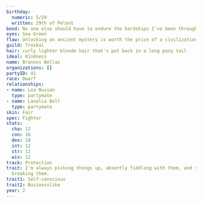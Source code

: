 ```yaml
---
birthday:
  numeric: 5/29
  written: 29th of Pelent
bond: No one else should have to endure the hardships I've been through.
eyes: Sea Green
flaw: Unlocking an ancient mystery is worth the price of a civilization.
guild: Treskal
hair: curly lighter blonde hair that's put back in a long pony tail
ideal: Kindness
name: Brannos Bellas
organizations: []
partyID: 41
race: Dwarf
relationships:
- name: Lea Nuvian
  type: partymate
- name: Lanalia Belt
  type: partymate
skin: Fair
spec: Fighter
stats:
  cha: 12
  con: 16
  dex: 10
  int: 12
  str: 12
  wis: 12
track: Protection
trait: I'm always picking things up, absently fiddling with them, and sometimes accidentally
  breaking them.
trait1: Self-conscious
trait2: Businesslike
year: 2
---
```

